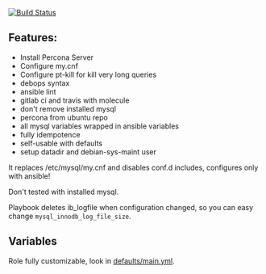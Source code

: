 [![Build Status](https://travis-ci.org/viasite-ansible/ansible-role-mysql.svg?branch=master)](https://travis-ci.org/viasite-ansible/ansible-role-mysql)

## Features:
- Install Percona Server
- Configure my.cnf
- Configure pt-kill for kill very long queries
- debops syntax
- ansible lint
- gitlab ci and travis with molecule
- don't remove installed mysql
- percona from ubuntu repo
- all mysql variables wrapped in ansible variables
- fully idempotence
- self-usable with defaults
- setup datadir and debian-sys-maint user

It replaces /etc/mysql/my.cnf and disables conf.d includes, configures only with ansible!

Don't tested with installed mysql.

Playbook deletes ib_logfile when configuration changed, so you can easy change `mysql_innodb_log_file_size`.

## Variables
Role fully customizable, look in [defaults/main.yml](defaults/main.yml).
